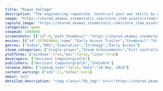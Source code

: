 ```yaml
---
title: "Rogue Voltage"
description: "The engineering roguelike. Construct your own skills by wiring circuits. Build crazy machines to zap the monsters and trigger satisfying chain reactions."
image: "https://shared.akamai.steamstatic.com/store_item_assets/steam/apps/1494560/header.jpg?t=1731333234"
capsule_image: "https://shared.akamai.steamstatic.com/store_item_assets/steam/apps/1494560/e75b87e4b809d8e5cc15c6228f62b6f2f40e64a8/capsule_231x87.jpg?t=1731333234"
categories: game
steamid: 1494560
screenshots: [{"id":0,"path_thumbnail":"https://shared.akamai.steamstatic.com/store_item_assets/steam/apps/1494560/ss_7cf18fdc0c48be27e788e541b52dcaf1218445d4.600x338.jpg?t=1731333234","path_full":"https://shared.akamai.steamstatic.com/store_item_assets/steam/apps/1494560/ss_7cf18fdc0c48be27e788e541b52dcaf1218445d4.1920x1080.jpg?t=1731333234"},{"id":1,"path_thumbnail":"https://shared.akamai.steamstatic.com/store_item_assets/steam/apps/1494560/ss_62187b7c64e8932788b478da01f2cab8a2d484fc.600x338.jpg?t=1731333234","path_full":"https://shared.akamai.steamstatic.com/store_item_assets/steam/apps/1494560/ss_62187b7c64e8932788b478da01f2cab8a2d484fc.1920x1080.jpg?t=1731333234"},{"id":2,"path_thumbnail":"https://shared.akamai.steamstatic.com/store_item_assets/steam/apps/1494560/ss_d21f8a88d9aec232f1e7200803bbefd03eb56e4c.600x338.jpg?t=1731333234","path_full":"https://shared.akamai.steamstatic.com/store_item_assets/steam/apps/1494560/ss_d21f8a88d9aec232f1e7200803bbefd03eb56e4c.1920x1080.jpg?t=1731333234"},{"id":3,"path_thumbnail":"https://shared.akamai.steamstatic.com/store_item_assets/steam/apps/1494560/ss_8bca2813e20ff9d3d5d2308ba5cc5845c8c87b64.600x338.jpg?t=1731333234","path_full":"https://shared.akamai.steamstatic.com/store_item_assets/steam/apps/1494560/ss_8bca2813e20ff9d3d5d2308ba5cc5845c8c87b64.1920x1080.jpg?t=1731333234"},{"id":4,"path_thumbnail":"https://shared.akamai.steamstatic.com/store_item_assets/steam/apps/1494560/ss_1e80e13838cbad7676a73dbcd3531ab04879e57e.600x338.jpg?t=1731333234","path_full":"https://shared.akamai.steamstatic.com/store_item_assets/steam/apps/1494560/ss_1e80e13838cbad7676a73dbcd3531ab04879e57e.1920x1080.jpg?t=1731333234"}]
movies: [{"id":257019044,"name":"Early Access Trailer","thumbnail":"https://shared.akamai.steamstatic.com/store_item_assets/steam/apps/257019044/movie.293x165.jpg?t=1714683912","webm":{"480":"http://video.akamai.steamstatic.com/store_trailers/257019044/movie480_vp9.webm?t=1714683912","max":"http://video.akamai.steamstatic.com/store_trailers/257019044/movie_max_vp9.webm?t=1714683912"},"mp4":{"480":"http://video.akamai.steamstatic.com/store_trailers/257019044/movie480.mp4?t=1714683912","max":"http://video.akamai.steamstatic.com/store_trailers/257019044/movie_max.mp4?t=1714683912"},"highlight":true}]
genres: ["Indie","RPG","Simulation","Strategy","Early Access"]
steam_categories: ["Single-player","Steam Achievements","Full controller support","Steam Cloud","Steam Leaderboards","Family Sharing"]
platforms: {"windows":true,"mac":false,"linux":true}
developers: ["Horizont Computergrafik"]
publishers: ["Horizont Computergrafik","IndieArk"]
release_date: {"coming_soon":false,"date":"10 May, 2024"}
content_warning: {"ids":[],"notes":null}
about: null
detailed_description: "<img class=\"bb_img\" src=\"https://shared.akamai.steamstatic.com/store_item_assets/steam/apps/1494560/extras/headerwireup.png?t=1731333234\" /><br>Build your own abilities by wiring together modules. Construct crazy machines, create powerful builds and zap the monsters with insane chain reactions!<br><br><img class=\"bb_img\" src=\"https://shared.akamai.steamstatic.com/store_item_assets/steam/apps/1494560/extras/rack.gif?t=1731333234\" /><br><br><img class=\"bb_img\" src=\"https://shared.akamai.steamstatic.com/store_item_assets/steam/apps/1494560/extras/headerzap.png?t=1731333234\" /><br>Every turn you have to decide where you want to put your energy: Into your blaster module? Do you have to crack a healing potion? Or do you store energy in a battery to prepare an even bigger move next turn?<br><br><br><img class=\"bb_img\" src=\"https://shared.akamai.steamstatic.com/store_item_assets/steam/apps/1494560/extras/battle.gif?t=1731333234\" /><br><br><img class=\"bb_img\" src=\"https://shared.akamai.steamstatic.com/store_item_assets/steam/apps/1494560/extras/headerturnbased.png?t=1731333234\" /><br>Turns can be tactically pushed and pulled forward or backward in time: Dodge volcano eruptions and lightning strikes, slip before your enemies on the timeline or throw them into a devastating Grav-Spike.<br><br><img class=\"bb_img\" src=\"https://shared.akamai.steamstatic.com/store_item_assets/steam/apps/1494560/extras/timeline3.gif?t=1731333234\" /><br><br><img class=\"bb_img\" src=\"https://shared.akamai.steamstatic.com/store_item_assets/steam/apps/1494560/extras/headerroguelike.png?t=1731333234\" /><br>Your adventure leads you through strange biomes where tricky enemies try to ruin your day. Compose your racks wisely to deal with the procedurally generated and progressively dangerous threats.<br><br><img class=\"bb_img\" src=\"https://shared.akamai.steamstatic.com/store_item_assets/steam/apps/1494560/extras/levels.gif?t=1731333234\" /><br><img class=\"bb_img\" src=\"https://shared.akamai.steamstatic.com/store_item_assets/steam/apps/1494560/extras/landscape2.png?t=1731333234\" />"
---
```


